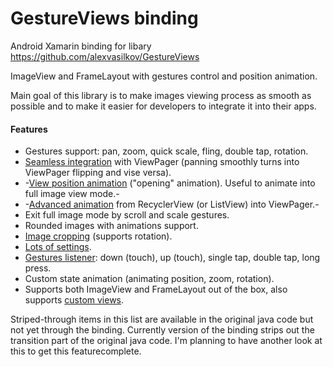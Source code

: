 # GestureViews binding

Android Xamarin binding for libary https://github.com/alexvasilkov/GestureViews


ImageView and FrameLayout with gestures control and position animation.

Main goal of this library is to make images viewing process as smooth as possible and to make it
easier for developers to integrate it into their apps. 

#### Features ####

- Gestures support: pan, zoom, quick scale, fling, double tap, rotation.
- [Seamless integration](https://github.com/alexvasilkov/GestureViews/wiki/Usage#viewpager) with ViewPager (panning smoothly turns into ViewPager flipping and vise versa).
- -[View position animation](https://github.com/alexvasilkov/GestureViews/wiki/Basic-animations) ("opening" animation). Useful to animate into full image view mode.-
- -[Advanced animation](https://github.com/alexvasilkov/GestureViews/wiki/Advanced-animations) from RecyclerView (or ListView) into ViewPager.-
- Exit full image mode by scroll and scale gestures.
- Rounded images with animations support. 
- [Image cropping](https://github.com/alexvasilkov/GestureViews/wiki/Image-cropping) (supports rotation).
- [Lots of settings](https://github.com/alexvasilkov/GestureViews/wiki/Settings).
- [Gestures listener](https://github.com/alexvasilkov/GestureViews/wiki/Usage#listeners): down (touch), up (touch), single tap, double tap, long press.
- Custom state animation (animating position, zoom, rotation).
- Supports both ImageView and FrameLayout out of the box, also supports [custom views](https://github.com/alexvasilkov/GestureViews/wiki/Custom-views).


Striped-through items in this list are available in the original java code but not yet through the binding.
Currently version of the binding strips out the transition part of the original java code. I'm planning to have another look at this to get this featurecomplete.